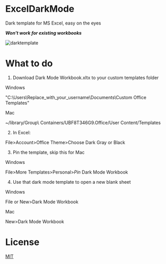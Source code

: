 # ExcelDarkMode
Dark template for MS Excel, easy on the eyes

**_Won't work for existing workbooks_**

![darktemplate](https://github.com/ugoreke/ExcelDarkMode/assets/62306373/acdf0ffa-c319-4499-8b4a-13abe8d40340)

# What to do

1. Download Dark Mode Workbook.xltx to your custom templates folder

Windows

"C:\Users\Replace_with_your_username\Documents\Custom Office Templates"

Mac

 ~/library/Group\ Containers/UBF8T346G9.Office/User Content/Templates

2. In Excel:
   
File>Account>Office Theme>Choose Dark Gray or Black

3. Pin the template, skip this for Mac

Windows
   
File>More Templates>Personal>_Pin_ Dark Mode Workbook

4. Use that dark mode template to open a new blank sheet

Windows
   
File or New>Dark Mode Workbook

Mac

New>Dark Mode Workbook

# License

[MIT](https://choosealicense.com/licenses/mit/)
